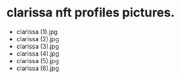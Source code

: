 # clarissa nft profiles pictures.
- clarissa (1).jpg
- clarissa (2).jpg
- clarissa (3).jpg
- clarissa (4).jpg
- clarissa (5).jpg
- clarissa (6).jpg
